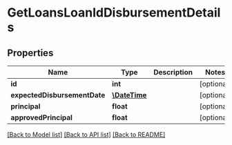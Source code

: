 # GetLoansLoanIdDisbursementDetails

## Properties
Name | Type | Description | Notes
------------ | ------------- | ------------- | -------------
**id** | **int** |  | [optional] 
**expectedDisbursementDate** | [**\DateTime**](\DateTime.md) |  | [optional] 
**principal** | **float** |  | [optional] 
**approvedPrincipal** | **float** |  | [optional] 

[[Back to Model list]](../../README.md#documentation-for-models) [[Back to API list]](../../README.md#documentation-for-api-endpoints) [[Back to README]](../../README.md)


